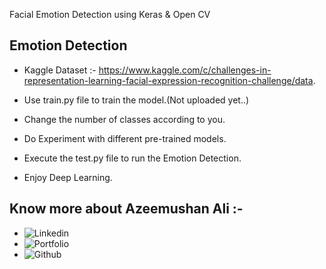 Facial Emotion Detection using Keras & Open CV

## Emotion Detection

- Kaggle Dataset :- https://www.kaggle.com/c/challenges-in-representation-learning-facial-expression-recognition-challenge/data.

- Use train.py file to train the model.(Not uploaded yet..)

- Change the number of classes according to you.

- Do Experiment with different pre-trained models.

- Execute the test.py file to run the Emotion Detection.

- Enjoy Deep Learning.

## Know more about Azeemushan Ali :-

- ![Linkedin](https://www.linkedin.com/in/azeemushan-ali)
- ![Portfolio](https://www.azeemushanali.netlify.app)
- ![Github](https://github.com/azeemushanali)
